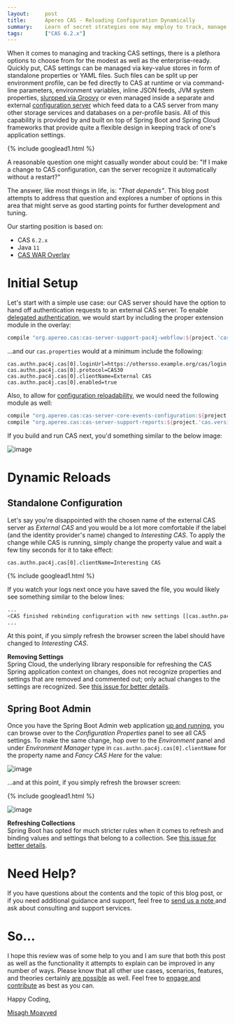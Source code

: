 ```yaml
---
layout:     post
title:      Apereo CAS - Reloading Configuration Dynamically
summary:    Learn of secret strategies one may employ to track, manage and dynamically reload CAS configuration and settings without hair loss.
tags:       ["CAS 6.2.x"]
---
```


When it comes to managing and tracking CAS settings, there is a plethora options to choose from for the modest as well as the enterprise-ready. Quickly put, CAS settings can be managed via key-value stores in form of standalone properties or YAML files. Such files can be split up per environment profile, can be fed directly to CAS at runtime or via command-line parameters, environment variables, inline JSON feeds, JVM system properties, [slurpped via Groovy](/2018/11/02/cas6-groovy-config-slurper/) or even managed inside a separate and external [configuration server](/2018/10/25/cas6-cloud-config-server/) which feed data to a CAS server from many other storage services and databases on a per-profile basis. All of this capability is provided by and built on top of Spring Boot and Spring Cloud frameworks that provide quite a flexible design in keeping track of one's application settings.

{% include googlead1.html  %}

A reasonable question one might casually wonder about could be: "If I make a change to CAS configuration, can the server recognize it automatically without a restart?"

The answer, like most things in life, is: *"That depends"*. This blog post attempts to address that question and explores a number of options in this area that might serve as good starting points for further development and tuning.

Our starting position is based on:

- CAS `6.2.x`
- Java `11`
- [CAS WAR Overlay](https://github.com/apereo/cas-overlay-template)

# Initial Setup

Let's start with a simple use case: our CAS server should have the option to hand off authentication requests to an external CAS server. To enable [delegated authentication](https://apereo.github.io/cas/6.2.x/integration/Delegate-Authentication.html), we would start by including the proper extension module in the overlay:

```gradle
compile "org.apereo.cas:cas-server-support-pac4j-webflow:${project.'cas.version'}"
```

...and our `cas.properties` would at a minimum include the following:

```
cas.authn.pac4j.cas[0].loginUrl=https://othersso.example.org/cas/login
cas.authn.pac4j.cas[0].protocol=CAS30
cas.authn.pac4j.cas[0].clientName=External CAS
cas.authn.pac4j.cas[0].enabled=true
```

Also, to allow for [configuration reloadability](https://apereo.github.io/cas/6.2.x/configuration/Configuration-Management-Reload.html), we would need the following module as well:

```gradle
compile "org.apereo.cas:cas-server-core-events-configuration:${project.'cas.version'}"
compile "org.apereo.cas:cas-server-support-reports:${project.'cas.version'}"
```

If you build and run CAS next, you'd something similar to the below image:

![image](https://user-images.githubusercontent.com/1205228/61612088-c7cf1f80-ac72-11e9-91ab-34c945259dee.png)

# Dynamic Reloads

## Standalone Configuration

Let's say you're disappointed with the chosen name of the external CAS server as *External CAS* and you would be a lot more comfortable if the label (and the identity provider's name) changed to *Interesting CAS*. To apply the change while CAS is running, simply change the property value and wait a few tiny seconds for it to take effect:

```
cas.authn.pac4j.cas[0].clientName=Interesting CAS
```

{% include googlead1.html  %}

If you watch your logs next once you have saved the file, you would likely see something similar to the below lines:

```bash
...
<CAS finished rebinding configuration with new settings [[cas.authn.pac4j.cas[0].clientName]]>
...
```

At this point, if you simply refresh the browser screen the label should have changed to *Interesting CAS*.

<div class="alert alert-info">
<strong>Removing Settings</strong><br/>Spring Cloud, the underlying library responsible for refreshing the CAS Spring application context on changes, does not recognize properties and settings that are removed and commented out; only actual changes to the settings are recognized. See <a href="https://github.com/spring-cloud/spring-cloud-config/issues/476">this issue for better details</a>.
</div>

## Spring Boot Admin

Once you have the Spring Boot Admin web application [up and running](/2018/10/22/cas6-springboot-admin-server/), you can browse over to the *Configuration Properties* panel to see all CAS settings. To make the same change, hop over to the *Environment* panel and under *Environment Manager* type in `cas.authn.pac4j.cas[0].clientName` for the property name and *Fancy CAS Here* for the value:

![image](https://user-images.githubusercontent.com/1205228/61623008-27392980-ac8b-11e9-8c9d-fa377f27f976.png)


...and at this point, if you simply refresh the browser screen:

{% include googlead1.html  %}

![image](https://user-images.githubusercontent.com/1205228/61623183-6c5d5b80-ac8b-11e9-8490-9169d36aaf5b.png)

<div class="alert alert-info">
<strong>Refreshing Collections</strong><br/>Spring Boot has opted for much stricter rules when it comes to refresh and binding values and settings that belong to a collection. See <a href="https://github.com/spring-projects/spring-boot/issues/9137">this issue for better details</a>.
</div>


# Need Help?

If you have questions about the contents and the topic of this blog post, or if you need additional guidance and support, feel free to [send us a note ](/#contact-section-header) and ask about consulting and support services.

# So...

I hope this review was of some help to you and I am sure that both this post as well as the functionality it attempts to explain can be improved in any number of ways. Please know that all other use cases, scenarios, features, and theories certainly [are possible](https://apereo.github.io/2017/02/18/onthe-theoryof-possibility/) as well. Feel free to [engage and contribute](https://apereo.github.io/cas/developer/Contributor-Guidelines.html) as best as you can.

Happy Coding,

[Misagh Moayyed](https://fawnoos.com)